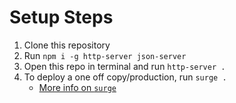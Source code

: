 # Setup Steps

1. Clone this repository
1. Run `npm i -g http-server json-server`
1. Open this repo in terminal and run `http-server .`
1. To deploy a one off copy/production, run `surge .`
    * [More info on `surge`](https://surge.sh/)